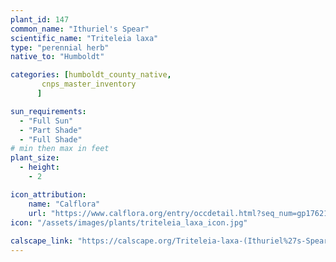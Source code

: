 ```yaml
---
plant_id: 147 
common_name: "Ithuriel's Spear"
scientific_name: "Triteleia laxa"
type: "perennial herb"
native_to: "Humboldt"

categories: [humboldt_county_native,
       cnps_master_inventory
      ]

sun_requirements:
  - "Full Sun"
  - "Part Shade"
  - "Full Shade"
# min then max in feet
plant_size:
  - height: 
    - 2 

icon_attribution: 
    name: "Calflora"
    url: "https://www.calflora.org/entry/occdetail.html?seq_num=gp17621"
icon: "/assets/images/plants/triteleia_laxa_icon.jpg"
 
calscape_link: "https://calscape.org/Triteleia-laxa-(Ithuriel%27s-Spear)"
---
```










